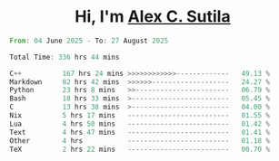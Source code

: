 <h1 align="center">Hi, I'm <a href="https://github.com/alexsutila" target="blank">Alex C. Sutila</a></h1>

<!--START_SECTION:waka-->

```rust
From: 04 June 2025 - To: 27 August 2025

Total Time: 336 hrs 44 mins

C++          167 hrs 24 mins >>>>>>>>>>>>-------------   49.13 %
Markdown     82 hrs 42 mins  >>>>>>-------------------   24.27 %
Python       23 hrs 8 mins   >>-----------------------   06.79 %
Bash         18 hrs 33 mins  >------------------------   05.45 %
C            13 hrs 38 mins  >------------------------   04.00 %
Nix          5 hrs 17 mins   -------------------------   01.55 %
Lua          4 hrs 50 mins   -------------------------   01.42 %
Text         4 hrs 47 mins   -------------------------   01.41 %
Other        4 hrs           -------------------------   01.18 %
TeX          2 hrs 22 mins   -------------------------   00.70 %
```

<!--END_SECTION:waka-->
